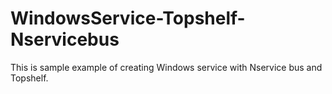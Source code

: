 # WindowsService-Topshelf-Nservicebus

This is sample example of creating Windows service with Nservice bus and Topshelf.
